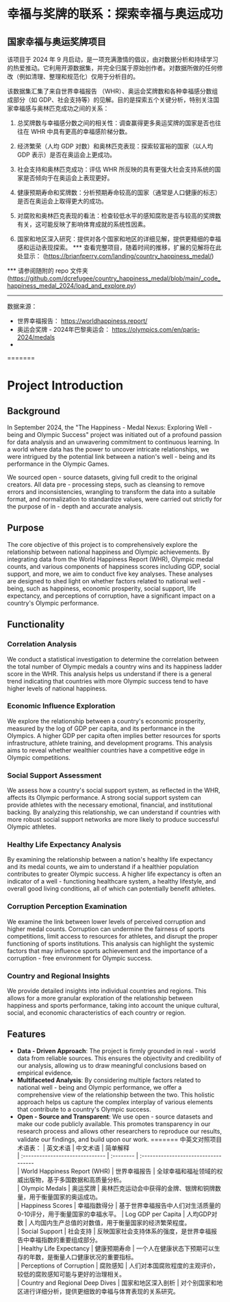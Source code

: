 
# 幸福与奖牌的联系：探索幸福与奥运成功
## 国家幸福与奥运奖牌项目

该项目于 2024 年 9 月启动，是一项充满激情的倡议，由对数据分析和持续学习的热爱推动。它利用开源数据集，并完全归属于原始创作者。对数据所做的任何修改（例如清理、整理和规范化）仅用于分析目的。

该数据集汇集了来自世界幸福报告 （WHR）、奥运会奖牌数和各种幸福感分数组成部分（如 GDP、社会支持等）的见解。目的是探索五个关键分析，特别关注国家幸福感与奥林匹克成功之间的关系：

1. 总奖牌数与幸福感分数之间的相关性：调查赢得更多奥运奖牌的国家是否也往往在 WHR 中具有更高的幸福感阶梯分数。
2. 经济繁荣（人均 GDP 对数）和奥林匹克表现：探索较富裕的国家（以人均 GDP 表示）是否在奥运会上更成功。
3. 社会支持和奥林匹克成功：评估 WHR 所反映的具有更强大社会支持系统的国家是否倾向于在奥运会上表现更好。
4. 健康预期寿命和奖牌数：分析预期寿命较高的国家（通常是人口健康的标志）是否在奥运会上取得更大的成功。
5. 对腐败和奥林匹克表现的看法：检查较低水平的感知腐败是否与较高的奖牌数有关，这可能反映了影响体育成就的系统性因素。

6. 国家和地区深入研究：提供对各个国家和地区的详细见解，提供更精细的幸福感和运动表现探索。
*** 查看完整项目，随着时间的推移，扩展的见解将在此处显示： (https://brianfperry.com/landing/country_happiness_medal/)

*** 请参阅随附的 repo 文件夹 (https://github.com/dcrefugee/country_happiness_medal/blob/main/_code_happiness_medal_2024/load_and_explore.py)

---

数据来源： 
- 世界幸福报告： https://worldhappiness.report/  
- 奥运会奖牌 - 2024年巴黎奥运会： https://olympics.com/en/paris-2024/medals
- <!-- by 李荧桢 -->
=======
# Project Introduction

## Background
In September 2024, the "The Happiness - Medal Nexus: Exploring Well - being and Olympic Success" project was initiated out of a profound passion for data analysis and an unwavering commitment to continuous learning. In a world where data has the power to uncover intricate relationships, we were intrigued by the potential link between a nation's well - being and its performance in the Olympic Games. 

We sourced open - source datasets, giving full credit to the original creators. All data pre - processing steps, such as cleansing to remove errors and inconsistencies, wrangling to transform the data into a suitable format, and normalization to standardize values, were carried out strictly for the purpose of in - depth and accurate analysis. <!-- by Alice -->

## Purpose
The core objective of this project is to comprehensively explore the relationship between national happiness and Olympic achievements. By integrating data from the World Happiness Report (WHR), Olympic medal counts, and various components of happiness scores including GDP, social support, and more, we aim to conduct five key analyses. These analyses are designed to shed light on whether factors related to national well - being, such as happiness, economic prosperity, social support, life expectancy, and perceptions of corruption, have a significant impact on a country's Olympic performance.

## Functionality

### Correlation Analysis
We conduct a statistical investigation to determine the correlation between the total number of Olympic medals a country wins and its happiness ladder score in the WHR. This analysis helps us understand if there is a general trend indicating that countries with more Olympic success tend to have higher levels of national happiness.

### Economic Influence Exploration
We explore the relationship between a country's economic prosperity, measured by the log of GDP per capita, and its performance in the Olympics. A higher GDP per capita often implies better resources for sports infrastructure, athlete training, and development programs. This analysis aims to reveal whether wealthier countries have a competitive edge in Olympic competitions.

### Social Support Assessment
We assess how a country's social support system, as reflected in the WHR, affects its Olympic performance. A strong social support system can provide athletes with the necessary emotional, financial, and institutional backing. By analyzing this relationship, we can understand if countries with more robust social support networks are more likely to produce successful Olympic athletes.

### Healthy Life Expectancy Analysis
By examining the relationship between a nation's healthy life expectancy and its medal counts, we aim to understand if a healthier population contributes to greater Olympic success. A higher life expectancy is often an indicator of a well - functioning healthcare system, a healthy lifestyle, and overall good living conditions, all of which can potentially benefit athletes.

### Corruption Perception Examination
We examine the link between lower levels of perceived corruption and higher medal counts. Corruption can undermine the fairness of sports competitions, limit access to resources for athletes, and disrupt the proper functioning of sports institutions. This analysis can highlight the systemic factors that may influence sports achievement and the importance of a corruption - free environment for Olympic success.

### Country and Regional Insights
We provide detailed insights into individual countries and regions. This allows for a more granular exploration of the relationship between happiness and sports performance, taking into account the unique cultural, social, and economic characteristics of each country or region.

## Features
- **Data - Driven Approach**: The project is firmly grounded in real - world data from reliable sources. This ensures the objectivity and credibility of our analysis, allowing us to draw meaningful conclusions based on empirical evidence.
- **Multifaceted Analysis**: By considering multiple factors related to national well - being and Olympic performance, we offer a comprehensive view of the relationship between the two. This holistic approach helps us capture the complex interplay of various elements that contribute to a country's Olympic success.
- **Open - Source and Transparent**: We use open - source datasets and make our code publicly available. This promotes transparency in our research process and allows other researchers to reproduce our results, validate our findings, and build upon our work.
=======
中英文对照项目术语表：
| 英文术语                         | 中文术语         | 简单解释                                                     
| :------------------------------ | :--------        | :-----------------------------------                         
| World Happiness Report (WHR)    | 世界幸福报告      | 全球幸福和福祉领域的权威出版物，基于多国数据和高质量分析。        
| Olympic Medals                  | 奥运奖牌          | 奥林匹克运动会中获得的金牌、银牌和铜牌数量，用于衡量国家的奥运成功。   
| Happiness Scores                | 幸福指数得分      | 基于世界幸福报告中人们对生活质量的0-10评分，用于衡量国家的幸福水平。 
| Log GDP per Capita              | 人均GDP对数       | 人均国内生产总值的对数值，用于衡量国家的经济繁荣程度。          
| Social Support                  | 社会支持          | 反映国家社会支持体系的强度，是世界幸福报告中幸福指数的重要组成部分。   
| Healthy Life Expectancy         | 健康预期寿命      | 一个人在健康状态下预期可以生存的年数，是衡量人口健康状况的重要指标。   
| Perceptions of Corruption       | 腐败感知          | 人们对本国腐败程度的主观评价，较低的腐败感知可能与更好的治理相关。    
| Country and Regional Deep Dives | 国家和地区深入剖析 | 对个别国家和地区进行详细分析，提供更细致的幸福与体育表现的关系研究。  
<!-- by 李荧桢 -->
